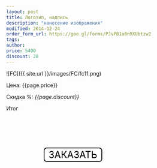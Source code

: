 ```yaml
---
layout: post
title: Логотип, надпись
description: "нанесение изображения"
modified: 2014-12-24
order_form_url: https://goo.gl/forms/PJvPB1a0n9XUbtzw2
tags: 
author:  
price: 5400
discount: 20
---
```



![FC]({{ site.url }}/images/FC/fc11.png)


<div class="price">
	<p id="price" >Цена: {{page.price}}</p>
	<p id="discount"> Скидка %: <i id="discountval"> {{page.discount}} </i></p>
	<p id="summ"> Итог </p>
</div>

<p class="buttond"  style="text-align:left; margin: 100px 100px 100px 100px;"><a href="https://goo.gl/forms/PJvPB1a0n9XUbtzw2" target="_self" style="cursor: pointer; font-size:25px;  text-decoration: none; padding:2px 11px; color:#000000; background-color:#ffffff; border-radius:8px; border: 2px solid #000000;">ЗАКАЗАТЬ</a></p>
 